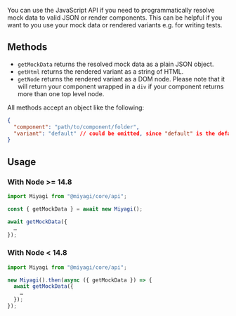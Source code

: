 You can use the JavaScript API if you need to programmatically resolve mock data to valid JSON or render components.
This can be helpful if you want to you use your mock data or rendered variants e.g. for writing tests.

## Methods

- `getMockData` returns the resolved mock data as a plain JSON object.
- `getHtml` returns the rendered variant as a string of HTML.
- `getNode` returns the rendered variant as a DOM node. Please note that it will return your component wrapped in a `div` if your component returns more than one top level node.

All methods accept an object like the following:

```json
{
  "component": "path/to/component/folder",
  "variant": "default" // could be omitted, since "default" is the default
}
```

## Usage

### With Node >= 14.8

```js
import Miyagi from "@miyagi/core/api";

const { getMockData } = await new Miyagi();

await getMockData({
  …
});
```

### With Node < 14.8

```js
import Miyagi from "@miyagi/core/api";

new Miyagi().then(async ({ getMockData }) => {
  await getMockData({
    …
  });
});
```

